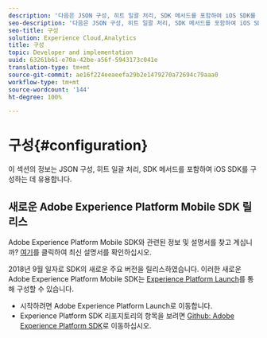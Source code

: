 ```yaml
---
description: '다음은 JSON 구성, 히트 일괄 처리, SDK 메서드를 포함하여 iOS SDK를 구성하는 데 유용한 정보입니다. '
seo-description: '다음은 JSON 구성, 히트 일괄 처리, SDK 메서드를 포함하여 iOS SDK를 구성하는 데 유용한 정보입니다. '
seo-title: 구성
solution: Experience Cloud,Analytics
title: 구성
topic: Developer and implementation
uuid: 63261b61-e70a-42be-a56f-5943173c041e
translation-type: tm+mt
source-git-commit: ae16f224eeaeefa29b2e1479270a72694c79aaa0
workflow-type: tm+mt
source-wordcount: '144'
ht-degree: 100%

---
```



# 구성{#configuration}

이 섹션의 정보는 JSON 구성, 히트 일괄 처리, SDK 메서드를 포함하여 iOS SDK를 구성하는 데 유용합니다.

## 새로운 Adobe Experience Platform Mobile SDK 릴리스

Adobe Experience Platform Mobile SDK와 관련된 정보 및 설명서를 찾고 계십니까? [여기](https://aep-sdks.gitbook.io/docs/)를 클릭하여 최신 설명서를 확인하십시오.

2018년 9월 일자로 SDK의 새로운 주요 버전을 릴리스하였습니다. 이러한 새로운 Adobe Experience Platform Mobile SDK는 [Experience Platform Launch](https://www.adobe.com/kr/experience-platform/launch.html)를 통해 구성할 수 있습니다.

* 시작하려면 Adobe Experience Platform Launch로 이동합니다.
* Experience Platform SDK 리포지토리의 항목을 보려면 [Github: Adobe Experience Platform SDK](https://github.com/Adobe-Marketing-Cloud/acp-sdks)로 이동하십시오.
